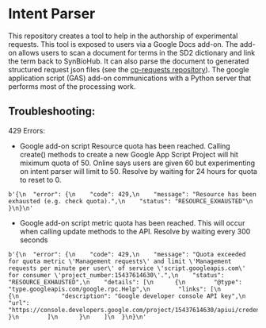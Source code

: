 # Intent Parser

This repository creates a tool to help in the authorship of experimental requests.
This tool is exposed to users via a Google Docs add-on.
The add-on allows users to scan a document for terms in the SD2 dictionary and link the term back to SynBioHub.
It can also parse the document to generated structured request json files (see the [cp-requests repository](https://gitlab.sd2e.org/sd2program/cp-request)).
The google application script (GAS) add-on communications with a Python server that performs most of the processing work.

## Troubleshooting:

429 Errors: 

- Google add-on script Resource quota has been reached. Calling create() methods to create a new Google App Script Project will hit miximum quota of 50. Online says users are given 60 but experimenting on intent parser will limit to 50. Resolve by waiting for 24 hours for quota to reset to 0.  

```
b'{\n  "error": {\n    "code": 429,\n    "message": "Resource has been exhausted (e.g. check quota).",\n    "status": "RESOURCE_EXHAUSTED"\n  }\n}\n'
```

- Google add-on script metric quota has been reached. This will occur when calling update methods to the API. Resolve by waiting every 300 seconds

```
b'{\n  "error": {\n    "code": 429,\n    "message": "Quota exceeded for quota metric \'Management requests\' and limit \'Management requests per minute per user\' of service \'script.googleapis.com\' for consumer \'project_number:15437614630\'.",\n    "status": "RESOURCE_EXHAUSTED",\n    "details": [\n      {\n        "@type": "type.googleapis.com/google.rpc.Help",\n        "links": [\n          {\n            "description": "Google developer console API key",\n            "url": "https://console.developers.google.com/project/15437614630/apiui/credential"\n          }\n        ]\n      }\n    ]\n  }\n}\n'
```